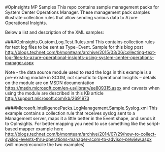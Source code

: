 #OpInsights MP Samples
This repo contains sample management packs for System Center Operations Manager. These management pack samples illustrate collection rules that allow sending various data to Azure Operational Insights.

Below a list and description of the XML samples:

####OpInsights.Custom.Log.Test.Rules.xml 
This contains collection rules for text log files to be sent as Type=Event. Sample for this blog post http://blogs.technet.com/b/momteam/archive/2015/03/06/collecting-text-log-files-to-azure-operational-insights-using-system-center-operations-manager.aspx

Note - the data source module used to read the logs in this example is a pre-existing module in SCOM, not specific to Operational Insights – details on the module are on MSDN documentation https://msdn.microsoft.com/en-us/library/ee809315.aspx and caveats when using the module are described in this KB article http://support.microsoft.com/kb/2691973

####Microsoft.IntelligencePacks.LogManagement.Sample.Syslog.xml
This example contains a collection rule that receives syslog sent to a Management server, maps it a little better in the Event shape, and sends it to OpInsights. For better mapping you need to use something like the script-based mapper example here http://blogs.technet.com/b/momteam/archive/2014/07/29/how-to-collect-syslog-events-thru-operations-manager-scom-to-advisor-preview.aspx (will move/reconcile the two examples)
